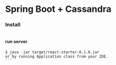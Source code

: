 # Spring Boot + Cassandra

### Install

```install Cassandra
```

#### run server
````
$ java -jar target/react-starter-0.1.0.jar
or by running Application class from your IDE.
```